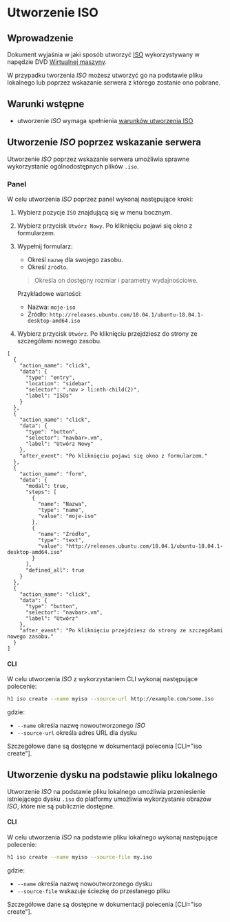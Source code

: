# Utworzenie ISO

## Wprowadzenie

Dokument wyjaśnia w jaki sposób utworzyć [ISO](/resource/storage/iso.md) wykorzystywany w napędzie DVD [Wirtualnej maszyny](/resource/compute/virtual-machine.md).
 
W przypadku tworzenia *ISO* możesz utworzyć go na podstawie pliku lokalnego lub poprzez wskazanie serwera z którego zostanie ono pobrane.

## Warunki wstępne

* utworzenie *ISO* wymaga spełnienia [warunków utworzenia ISO](/resource/storage/disk.md#utworzenie)

## Utworzenie *ISO* poprzez wskazanie serwera

Utworzenie *ISO* poprzez wskazanie serwera umożliwia sprawne wykorzystanie ogólnodostępnych plików ```.iso```.

### Panel

W celu utworzenia *ISO* poprzez panel wykonaj następujące kroki:

1. Wybierz pozycje ```ISO``` znajdującą się w menu bocznym.
2. Wybierz przycisk ```Utwórz Nowy```. Po kliknięciu pojawi się okno z formularzem.
3. Wypełnij formularz:

	* Określ ```nazwę``` dla swojego zasobu.
    * Określ ```źródło```.

	> Określa on dostępny rozmiar i parametry wydajnościowe.

	Przykładowe wartości:

	 * Nazwa: ```moje-iso```
	 * Źródło: ```http://releases.ubuntu.com/18.04.1/ubuntu-18.04.1-desktop-amd64.iso```

4. Wybierz przycisk ``Utwórz``. Po kliknięciu przejdziesz do strony ze szczegółami nowego zasobu.

```guide
[
  {
    "action_name": "click",
    "data": {
      "type": "entry",
      "location": "sidebar",
      "selector": ".nav > li:nth-child(2)",
      "label": "ISOs"
    }
  },
  {
    "action_name": "click",
    "data": {
      "type": "button",
      "selector": "navbar>.vm",
      "label": "Utwórz Nowy"
    },
    "after_event": "Po kliknięciu pojawi się okno z formularzem."
  },
  {
    "action_name": "form",
    "data": {
      "modal": true,
      "steps": [
        {
          "name": "Nazwa",
          "type": "name",
          "value": "moje-iso"
        },
        {
          "name": "Źródło",
          "type": "text",
          "value": "http://releases.ubuntu.com/18.04.1/ubuntu-18.04.1-desktop-amd64.iso"
        }
      ],
      "defined_all": true
    }
  },
  {
    "action_name": "click",
    "data": {
      "type": "button",
      "selector": "navbar>.vm",
      "label": "Utwórz"
    },
    "after_event": "Po kliknięciu przejdziesz do strony ze szczegółami nowego zasobu."
  }
]
```

#### CLI

W celu utworzenia *ISO* z wykorzystaniem CLI wykonaj następujące polecenie:

```bash
h1 iso create --name myiso --source-url http://example.com/some.iso
```
gdzie:

 * ```--name``` określa nazwę nowoutworzonego *ISO*
 * ```--source-url``` określa adres URL dla dysku

Szczegółowe dane są dostępne w dokumentacji polecenia [CLI="iso create"].

## Utworzenie dysku na podstawie pliku lokalnego

Utworzenie *ISO* na podstawie pliku lokalnego umożliwia przeniesienie istniejącego dysku ```.iso``` do platformy umożliwia
wykorzystanie obrazów *ISO*, które nie są publicznie dostępne. 

#### CLI

W celu utworzenia *ISO* na podstawie pliku lokalnego wykonaj następujące polecenie:

```bash
h1 iso create --name myiso --source-file my.iso
```

gdzie:

 * ```--name``` określa nazwę nowoutworzonego dysku
 * ```--source-file``` wskazuje ściezkę do przesłanego pliku

Szczegółowe dane są dostępne w dokumentacji polecenia [CLI="iso create"].
